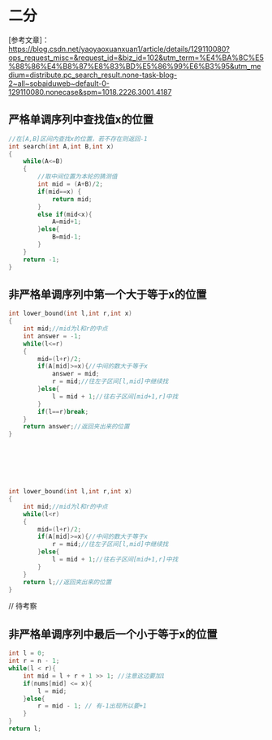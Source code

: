 # 二分
[参考文章]：https://blog.csdn.net/yaoyaoxuanxuan1/article/details/129110080?ops_request_misc=&request_id=&biz_id=102&utm_term=%E4%BA%8C%E5%88%86%E4%B8%87%E8%83%BD%E5%86%99%E6%B3%95&utm_medium=distribute.pc_search_result.none-task-blog-2~all~sobaiduweb~default-0-129110080.nonecase&spm=1018.2226.3001.4187

## 严格单调序列中查找值x的位置


```cpp
//在[A,B]区间内查找x的位置，若不存在则返回-1
int search(int A,int B,int x)
{
	while(A<=B)
	{
        //取中间位置为本轮的猜测值
        int mid = (A+B)/2;
        if(mid==x) {
            return mid;
        }
        else if(mid<x){
            A=mid+1;
        }else{
            B=mid-1;
        }
	}
    return -1;
}

```


## 非严格单调序列中第一个大于等于x的位置

```cpp
int lower_bound(int l,int r,int x)
{
    int mid;//mid为l和r的中点
    int answer = -1;
    while(l<=r)
    {
        mid=(l+r)/2;
        if(A[mid]>=x){//中间的数大于等于x
            answer = mid;
            r = mid;//往左子区间[l,mid]中继续找
        }else{
            l = mid + 1;//往右子区间[mid+1,r]中找
        }
        if(l==r)break;
    }
    return answer;//返回夹出来的位置
}







int lower_bound(int l,int r,int x)
{
    int mid;//mid为l和r的中点
    while(l<r)
    {
        mid=(l+r)/2;
        if(A[mid]>=x){//中间的数大于等于x
            r = mid;//往左子区间[l,mid]中继续找
        }else{
            l = mid + 1;//往右子区间[mid+1,r]中找
        }
    }
    return l;//返回夹出来的位置
}


```

// 待考察

## 非严格单调序列中最后一个小于等于x的位置

```cpp
int l = 0;
int r = n - 1;
while(l < r){
	int mid = l + r + 1 >> 1; //注意这边要加1
	if(nums[mid] <= x){
		l = mid;
	}else{
		r = mid - 1; // 有-1出现所以要+1
	}
}
return l;

```


